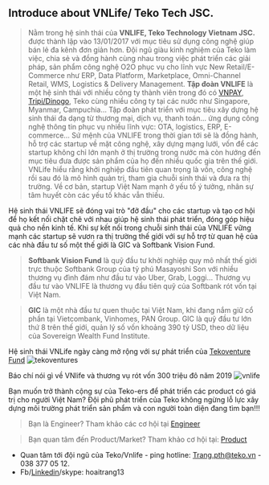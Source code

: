 ## Introduce about VNLife/ Teko Tech JSC.

> Nằm trong hệ sinh thái của **VNLIFE, Teko Technology Vietnam JSC.** được thành lập vào 13/01/2017 với mục tiêu sử dụng công nghệ giúp bán lẻ đa kênh đơn giản hơn. Đội ngũ giàu kinh nghiệm của Teko làm việc, chia sẻ và đồng hành cùng nhau trong việc phát triển các giải pháp, sản phẩm công nghệ O2O phục vụ cho lĩnh vực New Retail/E-Commerce như ERP, Data Platform, Marketplace, Omni-Channel Retail, WMS, Logistics & Delivery Management.
**Tập đoàn VNLIFE** là một hệ sinh thái với nhiều công ty thành viên trong đó có [VNPAY](https://vnpay.vn/), [Tripi/Dinogo](https://www.tripi.vn/), Teko cùng nhiều công ty tại các nước như Singapore, Myanmar, Campuchia… Tập đoàn phát triển với mục tiêu xây dựng hệ sinh thái đa dạng từ thương mại, dịch vụ, thanh toán… ứng dụng công nghệ thông tin phục vụ nhiều lĩnh vực: OTA, logistics, ERP, E-commerce…
Sứ mệnh của VNLIFE trong thời gian tới sẽ là đồng hành, hỗ trợ các startup về mặt công nghệ, xây dựng mạng lưới, vốn để các startup không chỉ lớn mạnh ở thị trường trong nước mà còn hướng đến mục tiêu đưa được sản phẩm của họ đến nhiều quốc gia trên thế giới.
VNLife hiểu rằng khởi nghiệp đầu tiên quan trọng là vốn, công nghệ rồi sau đó là mô hình quản trị, tham gia chuỗi sinh thái và đưa ra thị trường. Về cơ bản, startup Việt Nam mạnh ở yếu tố ý tưởng, nhân sự tâm huyết còn các yếu tố khác vẫn thiếu.

Hệ sinh thái VNLIFE sẽ đóng vai trò "đỡ đầu" cho các startup và tạo cơ hội để họ kết nối chặt chẽ với nhau giúp hệ sinh thái phát triển, đóng góp hiệu quả cho nền kinh tế. Khi sự kết nối trong chuỗi sinh thái của VNLIFE vững mạnh các startup sẽ vươn ra thị trường thế giới với sự hỗ trợ từ quan hệ của các nhà đầu tư số một thế giới là GIC và Softbank Vision Fund.

> **Softbank Vision Fund** là quỹ đầu tư khởi nghiệp quy mô nhất thế giới trực thuộc Softbank Group của tỷ phú Masayoshi Son với nhiều thương vụ đình đám như đầu tư vào Uber, Grab, Loggi… Thương vụ đầu tư vào VNLIFE là thương vụ đầu tiên quỹ của Softbank rót vốn tại Việt Nam.

> **GIC** là một nhà đầu tư quen thuộc tại Việt Nam, khi đang nắm giữ cổ phần tại Vietcombank, Vinhomes, PAN Group. GIC là quỹ đầu tư lớn thứ 8 trên thế giới, quản lý số vốn khoảng 390 tỷ USD, theo dữ liệu của Sovereign Wealth Fund Institute.

Hệ sinh thái VNLife ngày càng mở rộng với sự phát triển của [Tekoventure Fund](https://tekoventures.vn/)
![tekoventures](https://github.com/hoaitrang13/Jobs-Teko-VNLife/blob/master/Images/tekoventure.jpg?raw=true)

Báo chí nói gì về VNlife và thương vụ rót vốn 300 triệu đô năm 2019
![vnlife](https://github.com/hoaitrang13/Jobs-Teko-VNLife/blob/master/Images/vnlife.jpg?raw=true)

Bạn muốn trở thành cộng sự của Teko-ers để phát triển các product có giá trị cho người Việt Nam? Đội phũ phát triển của Teko không ngừng lỗ lực xây dựng môi trường phát triển sản phẩm và con người toàn diện đang tìm bạn!!!
> Bạn là Engineer? Tham khảo các cơ hội tại [Engineer](./Engineer)

> Bạn quan tâm đến Product/Market? Tham khảo cơ hội tại: [Product](./Product)

* Quan tâm tới đội ngũ của Teko/Vnlife - ping hotline: Trang.pth@teko.vn - 038 377 05 12.
* Fb/[Linkedin](https://www.linkedin.com/in/hoaitrang13/)/skype: hoaitrang13
